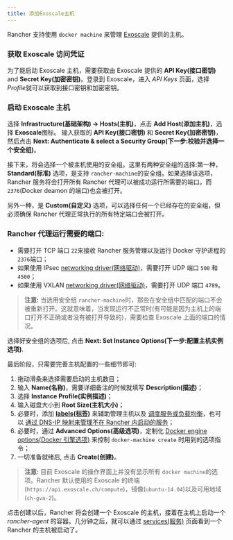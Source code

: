 ```yaml
---
title: 添加Exoscale主机
---
```


Rancher 支持使用 `docker machine` 来管理 [Exoscale](https://www.exoscale.ch/) 提供的主机。

### 获取 Exoscale 访问凭证

为了能启动 Exoscale 主机，需要获取由 Exoscale 提供的 **API Key(接口密钥)** and **Secret Key(加密密钥)**。登录到 Exoscale，进入 _API Keys_ 页面，选择 *Profile*就可以获取到接口密钥和加密密钥。

### 启动 Exoscale 主机

选择 **Infrastructure(基础架构) -> Hosts(主机)**，点击 **Add Host(添加主机)**，选择 **Exoscale**图标。 输入获取的 **API Key(接口密钥)** 和 **Secret Key(加密密钥)**，然后点击 **Next: Authenticate & select a Security Group(下一步:校验并选择一个安全组)**。

接下来，将会选择一个被主机使用的安全组。这里有两种安全组的选择:第一种，**Standard(标准)** 选项，是支持 `rancher-machine`的安全组。如果选择该选项，Rancher 服务将会打开所有 Rancher 代理可以被成功运行所需要的端口。而`2376`(Docker deamon 的端口)也会被打开。

另外一种，是 **Custom(自定义)** 选项，可以选择任何一个已经存在的安全组，但必须确保 Rancher 代理正常执行的所有特定端口会被打开。

<a id="port"></a>

### Rancher 代理运行需要的端口:

- 需要打开 TCP 端口 `22`来接收 Rancher 服务管理以及运行 Docker 守护进程的 `2376`端口；
- 如果使用 IPsec [networking driver(网络驱动)](/docs/rancher1/rancher-service/networking/_index)，需要打开 UDP 端口 `500` 和 `4500`；
- 如果使用 VXLAN [networking driver(网络驱动)](/docs/rancher1/rancher-service/networking/_index)，需要打开 UDP 端口 `4789`。

> **注意:** 当选用安全组 `rancher-machine`时，那些在安全组中匹配的端口不会被重新打开。这就意味着，当发现运行不正常时(有可能是因为主机上的端口打开不正确或者没有被打开导致的)，需要检查 Exoscale 上面的端口的情况。

选择好安全组的选项后, 点击 **Next: Set Instance Options(下一步:配置主机实例选项)**.

最后阶段，只需要完善主机配置的一些细节即可:

1. 拖动滑条来选择需要启动的主机数目；
2. 输入 **Name(名称)**，需要详细备注的时候就填写 **Description(描述)**；
3. 选择 **Instance Profile(实例描述)**；
4. 输入磁盘大小到 **Root Size(主机大小)**；
5. 必要时，添加 **[labels(标签)](/docs/rancher1/infrastructure/hosts/_index#labels)** 来辅助管理主机以及 [调度服务或负载均衡](/docs/rancher1/infrastructure/cattle/scheduling/_index)，也可以 [通过 DNS-IP 映射来管理不在 Rancher 内启动的服务](/docs/rancher1/infrastructure/cattle/external-dns-service/_index#为外部dns使用特定的ip)；
6. 必要时，通过 **Advanced Options(高级选项)**，定制化 [Docker engine options(Docker 引擎选项)](https://docs.docker.com/machine/reference/create/) 来控制 `docker-machine create` 时用到的选项指令；
7. 一切准备就绪后, 点击 **Create(创建)**。

> **注意:** 目前 Exoscale 的操作界面上并没有显示所有 `docker machine`的选项。Rancher 默认使用的 Exoscale 的终端(`https://api.exoscale.ch/compute`)，镜像(`ubuntu-14.04`)以及可用地域(`ch-gva-2`)。

点击创建以后，Rancher 将会创建一个 Exoscale 的主机，接着在主机上启动一个 _rancher-agent_ 的容器。几分钟之后，就可以通过 [services(服务)](/docs/rancher1/infrastructure/cattle/adding-services/_index) 页面看到一个 Rancher 的主机被启动了。
